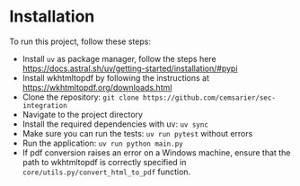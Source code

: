 # Installation
To run this project, follow these steps:
* Install `uv` as package manager, follow the steps here https://docs.astral.sh/uv/getting-started/installation/#pypi
* Install wkhtmltopdf by following the instructions at https://wkhtmltopdf.org/downloads.html
* Clone the repository: `git clone https://github.com/cemsarier/sec-integration`
* Navigate to the project directory
* Install the required dependencies with uv: `uv sync`
* Make sure you can run the tests: `uv run pytest` without errors
* Run the application: `uv run python main.py`
* If pdf conversion raises an error on a Windows machine, ensure that the path to wkhtmltopdf is correctly specified in `core/utils.py/convert_html_to_pdf` function.